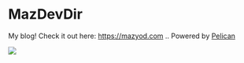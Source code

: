 
# MazDevDir

My blog! Check it out here: https://mazyod.com .. Powered by [Pelican](http://getpelican.com)

![](http://imgur.com/XYSbGLO.png)
